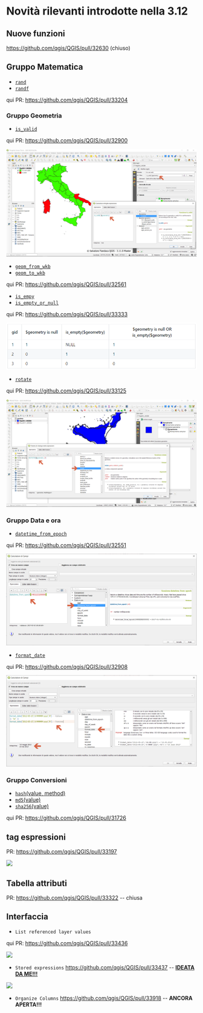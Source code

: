# Novità rilevanti introdotte nella 3.12

## Nuove funzioni

<https://github.com/qgis/QGIS/pull/32630> (chiuso)

## Gruppo Matematica

- [`rand`](http://hfcqgis.opendatasicilia.it/it/latest/gr_funzioni/matematica/rand.html)
- [`randf`](http://hfcqgis.opendatasicilia.it/it/latest/gr_funzioni/matematica/randf.html)

qui PR: <https://github.com/qgis/QGIS/pull/33204>

### Gruppo Geometria

- [`is_valid`](http://hfcqgis.opendatasicilia.it/it/latest/gr_funzioni/geometria/is_valid.html)

qui PR: <https://github.com/qgis/QGIS/pull/32900>

![screen](../img/novita_312/Image01.png)

- [`geom_from_wkb`](http://hfcqgis.opendatasicilia.it/it/latest/gr_funzioni/geometria/geom_from_wkb.html)
- [`geom_to_wkb`](http://hfcqgis.opendatasicilia.it/it/latest/gr_funzioni/geometria/geom_to_wkb.html)

qui PR: <https://github.com/qgis/QGIS/pull/32561>

- [`is_empy`](http://hfcqgis.opendatasicilia.it/it/latest/gr_funzioni/geometria/is_empty.html)
- [`is_empty_or_null`](http://hfcqgis.opendatasicilia.it/it/latest/gr_funzioni/geometria/is_empty_or_null.html)

qui PR: <https://github.com/qgis/QGIS/pull/33333>

![screen](../img/novita_312/Image02.png)

- [`rotate`](http://hfcqgis.opendatasicilia.it/it/latest/gr_funzioni/geometria/rotate.html)

qui PR: <https://github.com/qgis/QGIS/pull/33125>

![screen](../img/novita_312/Image03.png)

### Gruppo Data e ora

- [`datetime_from_epoch`](http://hfcqgis.opendatasicilia.it/it/latest/gr_funzioni/data_ora/datetime_from_epoch.html)

qui PR: <https://github.com/qgis/QGIS/pull/32551>

![screen](../img/novita_312/Image04.png)

- [`format_date`](http://hfcqgis.opendatasicilia.it/it/latest/gr_funzioni/data_ora/format_date.html)

qui PR: <https://github.com/qgis/QGIS/pull/32908>

![screen](../img/novita_312/Image05.png)

### Gruppo Conversioni

* [`hash`(value, method)](http://hfcqgis.opendatasicilia.it/it/latest/gr_funzioni/conversioni/hash.html) 
* [`md5`(value)](http://hfcqgis.opendatasicilia.it/it/latest/gr_funzioni/conversioni/md5.html)
* [`sha256`(value)](http://hfcqgis.opendatasicilia.it/it/latest/gr_funzioni/conversioni/sha256.html)

qui PR: <https://github.com/qgis/QGIS/pull/31726>

## tag espressioni

PR: <https://github.com/qgis/QGIS/pull/33197>

![](https://user-images.githubusercontent.com/28384354/70033165-2dcb9c00-15af-11ea-98a9-3a4305dd9180.gif)

## Tabella attributi

PR: <https://github.com/qgis/QGIS/pull/33322> -- chiusa

## Interfaccia

- `List referenced layer values` 

qui PR: <https://github.com/qgis/QGIS/pull/33436>

![](https://user-images.githubusercontent.com/28384354/70978774-ab63d180-20b0-11ea-901b-d51d44fa8fa4.gif)

- `Stored expressions` <https://github.com/qgis/QGIS/pull/33437> -- [**IDEATA DA ME!!!**](https://pigrecoinfinito.com/2019/12/14/field-calc-di-qgis-save-expressions-crowdfunding/)

![](https://user-images.githubusercontent.com/142164/70983414-faae0000-20b8-11ea-9f25-14b338d4c680.gif)

- `Organize Columns` <https://github.com/qgis/QGIS/pull/33918> -- **ANCORA APERTA!!!**
